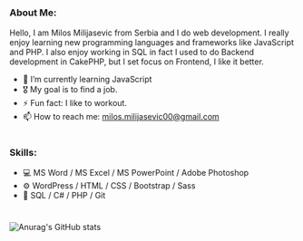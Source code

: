 #
### About Me: 
Hello, I am Milos Milijasevic from Serbia and I do web development. I really enjoy learning new programming languages and frameworks like JavaScript and PHP. I also enjoy working in SQL in fact I used to do Backend development in CakePHP, but I set focus on Frontend, I like it better.
- 🌱 I’m currently learning JavaScript 
- 🎖 My goal is to find a job.
- ⚡ Fun fact: I like to workout.
- 📫 How to reach me: milos.milijasevic00@gmail.com
#
### Skills:
- 💻 MS Word / MS Excel / MS PowerPoint / Adobe Photoshop
- ⚙ WordPress / HTML / CSS / Bootstrap / Sass
- 🧩 SQL / C# / PHP / Git
#
![Anurag's GitHub stats](https://github-readme-stats.vercel.app/api?username=MilosM00&theme=dark&show_icons=true)
